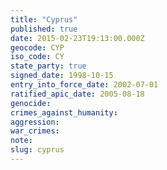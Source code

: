 ```yaml
---
title: "Cyprus"
published: true
date: 2015-02-23T19:13:00.000Z
geocode: CYP
iso_code: CY
state_party: true
signed_date: 1998-10-15
entry_into_force_date: 2002-07-01
ratified_apic_date: 2005-08-18
genocide:
crimes_against_humanity:
aggression:
war_crimes:
note:
slug: cyprus
---
```

